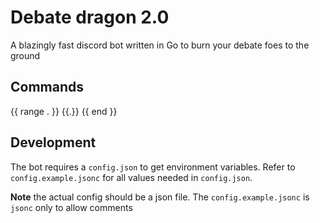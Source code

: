 # Debate dragon 2.0

A blazingly fast discord bot written in Go to burn your debate foes to the ground

## Commands

{{ range . }}
{{.}}
{{ end }}

## Development

The bot requires a `config.json` to get environment variables. Refer to `config.example.jsonc` for all values needed in `config.json`.

**Note** the actual config should be a json file. The `config.example.jsonc` is `jsonc` only to allow comments
